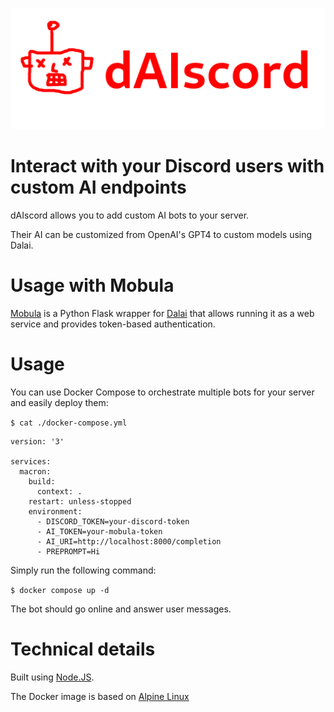 ![dAIscord logo](logo.png)

# Interact with your Discord users with custom AI endpoints

dAIscord allows you to add custom AI bots to your server.

Their AI can be customized from OpenAI's GPT4 to custom models using Dalai.

# Usage with Mobula

[Mobula](https://github.com/Chelsea486MHz/mobula) is a Python Flask wrapper for [Dalai](https://github.com/cocktailpeanut/dalai) that allows running it as a web service and provides token-based authentication.

# Usage

You can use Docker Compose to orchestrate multiple bots for your server and easily deploy them:

`$ cat ./docker-compose.yml`

```
version: '3'

services:
  macron:
    build:
      context: .
    restart: unless-stopped
    environment:
      - DISCORD_TOKEN=your-discord-token
      - AI_TOKEN=your-mobula-token
      - AI_URI=http://localhost:8000/completion
      - PREPROMPT=Hi
```

Simply run the following command:

`$ docker compose up -d`

The bot should go online and answer user messages.

# Technical details

Built using [Node.JS](https://nodejs.org/en).

The Docker image is based on [Alpine Linux](https://www.alpinelinux.org/)